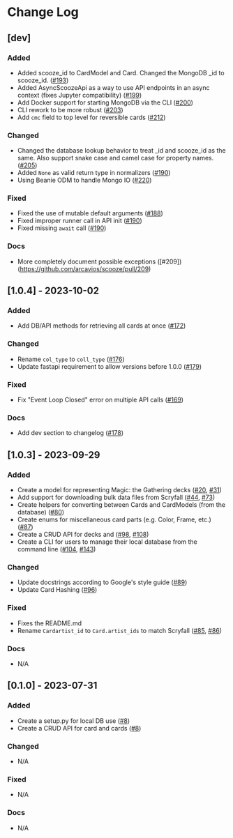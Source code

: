 # Change Log

## [dev]

### Added

- Added scooze_id to CardModel and Card. Changed the MongoDB _id to scooze_id. ([#193](https://github.com/arcavios/scooze/pull/193))
- Added AsyncScoozeApi as a way to use API endpoints in an async context (fixes Jupyter compatibility) ([#199](https://github.com/arcavios/scooze/pull/199))
- Add Docker support for starting MongoDB via the CLI ([#200](https://github.com/arcavios/scooze/pull/200))
- CLI rework to be more robust ([#203](https://github.com/arcavios/scooze/pull/203))
- Add `cmc` field to top level for reversible cards ([#212](https://github.com/arcavios/scooze/pull/212))

### Changed

- Changed the database lookup behavior to treat _id and scooze_id as the same. Also support snake case and camel case for property names. ([#205](https://github.com/arcavios/scooze/pull/205))
- Added `None` as valid return type in normalizers ([#190](https://github.com/arcavios/scooze/pull/190))
- Using Beanie ODM to handle Mongo IO ([#220](https://github.com/arcavios/scooze/pull/220))

### Fixed

- Fixed the use of mutable default arguments ([#188](https://github.com/arcavios/scooze/pull/188))
- Fixed improper runner call in API init ([#190](https://github.com/arcavios/scooze/pull/190))
- Fixed missing `await` call ([#190](https://github.com/arcavios/scooze/pull/190))

### Docs

- More completely document possible exceptions ([#209])(https://github.com/arcavios/scooze/pull/209)


## [1.0.4] - 2023-10-02

### Added

- Add DB/API methods for retrieving all cards at once ([#172](https://github.com/arcavios/scooze/pull/172))

### Changed

- Rename `col_type` to `coll_type` ([#176](https://github.com/arcavios/scooze/pull/176))
- Update fastapi requirement to allow versions before 1.0.0 ([#179](https://github.com/arcavios/scooze/pull/179))

### Fixed

- Fix "Event Loop Closed" error on multiple API calls ([#169](https://github.com/arcavios/scooze/pull/169))

### Docs

- Add dev section to changelog ([#178](https://github.com/arcavios/scooze/pull/178))


## [1.0.3] - 2023-09-29

### Added

- Create a model for representing Magic: the Gathering decks ([#20](https://github.com/arcavios/scooze/pull/20), [#31](https://github.com/arcavios/scooze/pull/31))
- Add support for downloading bulk data files from Scryfall ([#44](https://github.com/arcavios/scooze/pull/44), [#73](https://github.com/arcavios/scooze/pull/73))
- Create helpers for converting between Cards and CardModels (from the database) ([#80](https://github.com/arcavios/scooze/pull/80))
- Create enums for miscellaneous card parts (e.g. Color, Frame, etc.) ([#87](https://github.com/arcavios/scooze/pull/87))
- Create a CRUD API for decks and ([#98](https://github.com/arcavios/scooze/pull/98), [#108](https://github.com/arcavios/scooze/pull/108))
- Create a CLI for users to manage their local database from the command line ([#104](https://github.com/arcavios/scooze/pull/104), [#143](https://github.com/arcavios/scooze/pull/143))

### Changed

- Update docstrings according to Google's style guide ([#89](https://github.com/arcavios/scooze/pull/89))
- Update Card Hashing ([#96](https://github.com/arcavios/scooze/pull/96))

### Fixed

- Fixes the README.md
- Rename `Cardartist_id` to `Card.artist_ids` to match Scryfall ([#85](https://github.com/arcavios/scooze/pull/85), [#86](https://github.com/arcavios/scooze/pull/86))

### Docs

- N/A


## [0.1.0] - 2023-07-31

### Added

- Create a setup.py for local DB use ([#8](https://github.com/arcavios/scooze/pull/8))
- Create a CRUD API for card and cards ([#8](https://github.com/arcavios/scooze/pull/8))

### Changed

- N/A

### Fixed

- N/A

### Docs

- N/A
